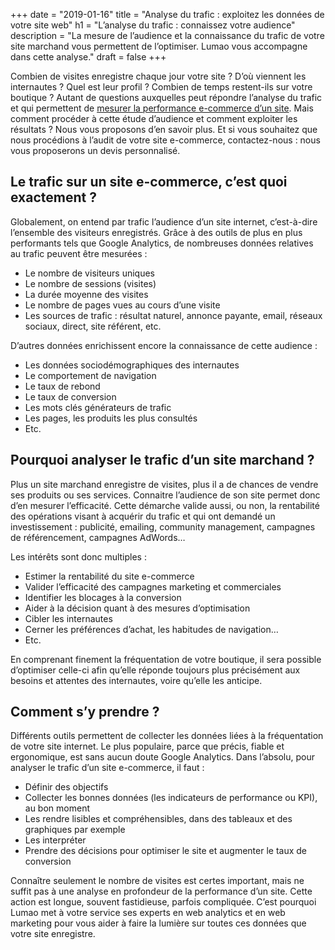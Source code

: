 +++
date = "2019-01-16"
title = "Analyse du trafic : exploitez les données de votre site web"
h1 = "L’analyse du trafic : connaissez votre audience"
description = "La mesure de l’audience et la connaissance du trafic de votre site marchand vous permettent de l’optimiser. Lumao vous accompagne dans cette analyse."
draft = false
+++

Combien de visites enregistre chaque jour votre site ? D’où viennent les internautes ? Quel est leur profil ? Combien de temps restent-ils sur votre boutique ? Autant de questions auxquelles peut répondre l’analyse du trafic et qui permettent de [mesurer la performance e-commerce d’un site](/ecommerce/performance/). Mais comment procéder à cette étude d’audience et comment exploiter les résultats ? Nous vous proposons d’en savoir plus. Et si vous souhaitez que nous procédions à l’audit de votre site e-commerce, contactez-nous : nous vous proposerons un devis personnalisé.

## Le trafic sur un site e-commerce, c’est quoi exactement ?

Globalement, on entend par trafic l’audience d’un site internet, c’est-à-dire l’ensemble des visiteurs enregistrés. Grâce à des outils de plus en plus performants tels que Google Analytics, de nombreuses données relatives au trafic peuvent être mesurées :

-	Le nombre de visiteurs uniques
-	Le nombre de sessions (visites)
-	La durée moyenne des visites
-	Le nombre de pages vues au cours d’une visite
-	Les sources de trafic : résultat naturel, annonce payante, email, réseaux sociaux, direct, site référent, etc.

D’autres données enrichissent encore la connaissance de cette audience :

-	Les données sociodémographiques des internautes
-	Le comportement de navigation
-	Le taux de rebond
-	Le taux de conversion
-	Les mots clés générateurs de trafic
-	Les pages, les produits les plus consultés
-	Etc.

## Pourquoi analyser le trafic d’un site marchand ?

Plus un site marchand enregistre de visites, plus il a de chances de vendre ses produits ou ses services. Connaitre l’audience de son site permet donc d’en mesurer l’efficacité. Cette démarche valide aussi, ou non, la rentabilité des opérations visant à acquérir du trafic et qui ont demandé un investissement : publicité, emailing, community management, campagnes de référencement, campagnes AdWords…

Les intérêts sont donc multiples :

-	Estimer la rentabilité du site e-commerce
-	Valider l’efficacité des campagnes marketing et commerciales
-	Identifier les blocages à la conversion
-	Aider à la décision quant à des mesures d’optimisation
-	Cibler les internautes
-	Cerner les préférences d’achat, les habitudes de navigation…
-	Etc.

En comprenant finement la fréquentation de votre boutique, il sera possible d’optimiser celle-ci afin qu’elle réponde toujours plus précisément aux besoins et attentes des internautes, voire qu’elle les anticipe.

## Comment s’y prendre ?

Différents outils permettent de collecter les données liées à la fréquentation de votre site internet. Le plus populaire, parce que précis, fiable et ergonomique, est sans aucun doute Google Analytics. Dans l’absolu, pour analyser le trafic d’un site e-commerce, il faut :

-	Définir des objectifs
-	Collecter les bonnes données (les indicateurs de performance ou KPI), au bon moment
-	Les rendre lisibles et compréhensibles, dans des tableaux et des graphiques par exemple
-	Les interpréter
-	Prendre des décisions pour optimiser le site et augmenter le taux de conversion

Connaître seulement le nombre de visites est certes important, mais ne suffit pas à une analyse en profondeur de la performance d’un site. Cette action est longue, souvent fastidieuse, parfois compliquée. C’est pourquoi Lumao met à votre service ses experts en web analytics et en web marketing pour vous aider à faire la lumière sur toutes ces données que votre site enregistre.
